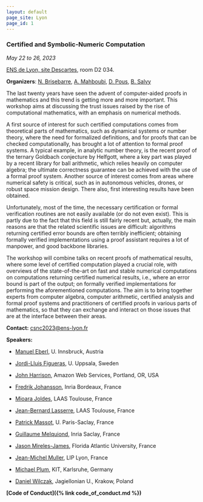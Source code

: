 ```yaml
---
layout: default
page_site: Lyon 
page_id: 1
---
```


### Certified and Symbolic-Numeric Computation

*May 22 to 26, 2023*

[ENS de Lyon, site Descartes](http://www.ens-lyon.fr/en/), room D2 034.

**Organizers**: [N. Brisebarre](http://perso.ens-lyon.fr/nicolas.brisebarre/), [A. Mahboubi](http://people.rennes.inria.fr/Assia.Mahboubi/), [D. Pous](http://perso.ens-lyon.fr/damien.pous/), [B. Salvy](http://perso.ens-lyon.fr/bruno.salvy/)

The last twenty years have seen the advent of computer-aided proofs in mathematics and this trend is getting more and more important. This workshop aims at discussing the trust issues raised by the rise of computational mathematics, with an emphasis on numerical methods.

A first source of interest for such certified computations comes from theoretical parts of mathematics, such as dynamical systems or number theory, where the need for formalized definitions, and for proofs that can be checked computationally, has brought a lot of attention to formal proof systems. A typical example, in analytic number theory, is the recent proof of the ternary Goldbach conjecture by Helfgott, where a key part was played by a recent library for ball arithmetic, which relies heavily on computer algebra; the ultimate correctness guarantee can be achieved with the use of a formal proof system.
Another source of interest comes from areas where numerical safety is critical, such as in autonomous vehicles, drones, or  robust space mission design. There also, first interesting results have been obtained. 

Unfortunately, most of the time, the necessary certification or formal verification routines are not easily available (or do not even exist). This is partly due to the fact that this field is still fairly recent but, actually, the main reasons are that the related scientific issues are difficult:  algorithms returning certified error bounds are often terribly inefficient;
obtaining formally verified implementations using a proof assistant requires a lot of manpower, and good backbone libraries.

The workshop will combine talks on recent proofs of mathematical results, where some level of certified computation played a crucial role, with overviews of the state-of-the-art on fast and stable numerical computations
on computations returning certified numerical results, i.e., where an error bound is part of the output; on formally verified implementations for performing the aforementioned computations. The aim is to bring together experts from computer algebra, computer arithmetic, certified analysis and formal proof systems and practitioners of certified proofs in various parts of mathematics, so that they can exchange and interact on those issues that are at the interface between their areas. 

**Contact:** [csnc2023@ens-lyon.fr](mailto:csnc2023@ens-lyon.fr)

**Speakers:**

* [Manuel Eberl](http://cl-informatik.uibk.ac.at/users/meberl/), U. Innsbruck, Austria

* [Jordi-Lluis Figueras](http://www2.math.uu.se/~figueras/), U. Uppsala, Sweden

* [John Harrison](https://www.cl.cam.ac.uk/~jrh13/), Amazon Web Services, Portland, OR, USA

* [Fredrik Johansson](https://fredrikj.net/), Inria Bordeaux, France

* [Mioara Joldes](https://homepages.laas.fr/mmjoldes/), LAAS Toulouse, France

* [Jean-Bernard Lasserre](https://homepages.laas.fr/lasserre/drupal/home), LAAS Toulouse, France

* [Patrick Massot](https://www.imo.universite-paris-saclay.fr/~pmassot/), U. Paris-Saclay, France

* [Guillaume Melquiond](https://www.lri.fr/~melquion/), Inria Saclay, France

* [Jason Mireles-James](http://www.math.fau.edu/people/faculty/mirelesjames.php), Florida Atlantic University, France

* [Jean-Michel Muller](https://perso.ens-lyon.fr/jean-michel.muller/), LIP Lyon, France

* [Michael Plum](https://www.math.kit.edu/iana2/~plum/en), KIT, Karlsruhe, Germany

* [Daniel Wilczak](https://ww2.ii.uj.edu.pl/~wilczak/), Jagiellonian U., Krakow, Poland

  

**[Code of Conduct]({% link code_of_conduct.md %})**

